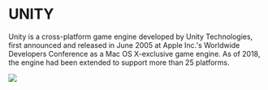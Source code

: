 # UNITY 
Unity is a cross-platform game engine developed by Unity Technologies, first announced and released in June 2005 at Apple Inc.'s Worldwide Developers Conference as a Mac OS X-exclusive game engine. 
As of 2018, the engine had been extended to support more than 25 platforms.

![](https://unity.com/logo-unity-web.png)
